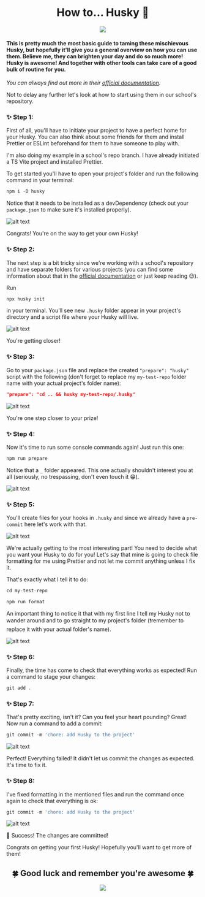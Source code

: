 <h1 style="text-align: center; color: ">How to... Husky 🐶</h1>

<p align="center">
  <img src="https://media1.tenor.com/m/RrVvn488K8QAAAAd/prancing-happy-dog.gif" />
</p>

#### This is pretty much the most basic guide to taming these mischievous Husky, but hopefully it'll give you a general overview on how you can use them. Believe me, they can brighten your day and do so much more! Husky is awesome! And together with other tools can take care of a good bulk of routine for you.

_You can always find out more in their [official documentation](https://typicode.github.io/husky/)._

Not to delay any further let's look at how to start using them in our school's repository.

### ✨ Step 1:

First of all, you'll have to initiate your project to have a perfect home for your Husky.
You can also think about some friends for them and install Prettier or ESLint beforehand for them to have someone to play with.

I'm also doing my example in a school's repo branch. I have already initiated a TS Vite project and installed Prettier.

To get started you'll have to open your project's folder and run the following command in your terminal:

```js
npm i -D husky
```

Notice that it needs to be installed as a devDependency (check out your `package.json` to make sure it's installed properly).

![alt text](img/image.png)

Congrats! You're on the way to get your own Husky!

### ✨ Step 2:

The next step is a bit tricky since we're working with a school's repository and have separate folders for various projects (you can find some information about that in the [official documentation](https://typicode.github.io/husky/how-to.html#project-not-in-git-root-directory) or just keep reading 😉).

Run

```js
npx husky init
```

in your terminal. You'll see new `.husky` folder appear in your project's directory and a script file where your Husky will live.

![alt text](img/image-8.png)

You're getting closer!

### ✨ Step 3:

Go to your `package.json` file and replace the created `"prepare": "husky"` script with the following (don't forget to replace my `my-test-repo` folder name with your actual project's folder name):

```json
"prepare": "cd .. && husky my-test-repo/.husky"
```

![alt text](img/image-2.png)

You're one step closer to your prize!

### ✨ Step 4:

Now it's time to run some console commands again! Just run this one:

```js
npm run prepare
```
Notice that a `_` folder appeared. This one actually shouldn't interest you at all (seriously, no trespassing, don't even touch it 😁).

![alt text](img/image-3.png)

### ✨ Step 5:

You'll create files for your hooks in `.husky` and since we already have a `pre-commit` here let's work with that.

![alt text](img/image-4.png)

We're actually getting to the most interesting part! You need to decide what you want your Husky to do for you! Let's say that mine is going to check file formatting for me using Prettier and not let me commit anything unless I fix it.

That's exactly what I tell it to do:

```js
cd my-test-repo

npm run format
```

An important thing to notice it that with my first line I tell my Husky not to wander around and to go straight to my project's folder (❗remember to replace it with your actual folder's name).

![alt text](img/image-5.png)

### ✨ Step 6:

Finally, the time has come to check that everything works as expected! Run a command to stage your changes:

```js
git add .
```

### ✨ Step 7:

That's pretty exciting, isn't it? Can you feel your heart pounding? Great! Now run a command to add a commit:

```js
git commit -m 'chore: add Husky to the project'
```

![alt text](img/image-6.png)

Perfect! Everything failed! It didn't let us commit the changes as expected. It's time to fix it.

### ✨ Step 8:

I've fixed formatting in the mentioned files and run the command once again to check that everything is ok:

```js
git commit -m 'chore: add Husky to the project'
```

![alt text](img/image-7.png)

🌟 Success! The changes are committed!

Congrats on getting your first Husky! Hopefully you'll want to get more of them!

<h2 style="text-align: center; color: ">🍀 Good luck and remember you're awesome 🍀</h2>

<p align="center">
  <img src="https://media1.tenor.com/m/lUtXbWM1cIsAAAAd/huskies-puppy.gif" />
</p>